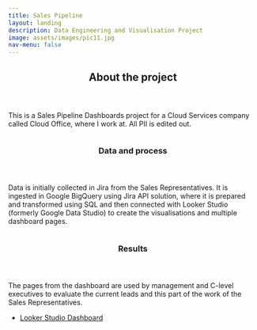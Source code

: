 ```yaml
---
title: Sales Pipeline
layout: landing
description: Data Engineering and Visualisation Project
image: assets/images/pic11.jpg
nav-menu: false
---
```

<!-- Main -->
<div id="main">

<!-- One -->
<section id="one">
	<div class="inner">
		<header class="major">
			<h2>About the project</h2>
		</header>
		<p>This is a Sales Pipeline Dashboards project for a Cloud Services company called Cloud Office, where I work at. All PII is edited out.</p>
	</div>
</section>

<!-- Two -->
<section id="two" class="spotlights">
	<section>
		<a href="generic.html" class="image">
			<img src="{% link assets/images/pic08.jpg %}" alt="" data-position="center center" />
		</a>
		<div class="content">
			<div class="inner">
				<header class="major">
					<h3>Data and process</h3>
				</header>
				<p>Data is initially collected in Jira from the Sales Representatives. It is ingested in Google BigQuery using Jira API solution, where it is prepared and transformed using SQL and then connected with Looker Studio (formerly Google Data Studio) to create the visualisations and multiple dashboard pages.</p>
			</div>
		</div>
	</section>
	<section>
		<a href="generic.html" class="image">
			<img src="{% link assets/images/pic08.jpg %}" alt="" data-position="center center" />
		</a>
		<div class="content">
			<div class="inner">
				<header class="major">
					<h3>Results</h3>
				</header>
				<p>The pages from the dashboard are used by management and C-level executives to evaluate the current leads and this part of the work of the Sales Representatives. </p>
				<ul class="actions">
					<li>
						<a href="generic.html" class="button">Looker Studio Dashboard</a>
					</li>
				</ul>
			</div>
		</div>
	</section>
</section>

</div>
